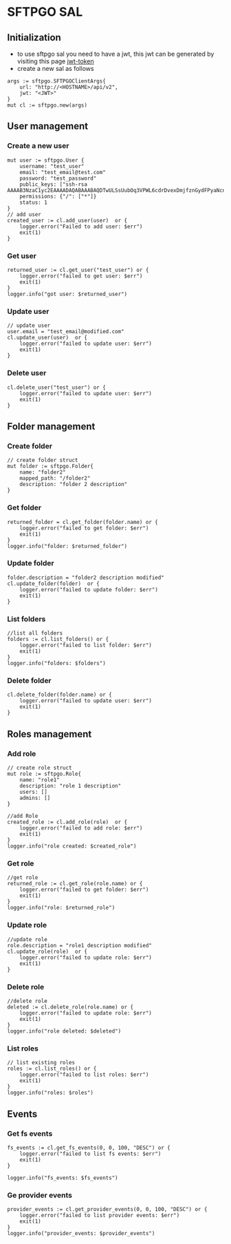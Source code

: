 # SFTPGO SAL

## Initialization

- to use sftpgo sal you need to have a jwt, this jwt can be generated by visiting this page [jwt-token](http://localhost:8080/api/v2/token)
- create a new sal as follows

```
args := sftpgo.SFTPGOClientArgs{
	url: "http://<HOSTNAME>/api/v2",
	jwt: "<JWT>"
}
mut cl := sftpgo.new(args)
```

## User management

### Create a new user

```
mut user := sftpgo.User {
    username: "test_user"
    email: "test_email@test.com"
    password: "test_password"
    public_keys: ["ssh-rsa AAAAB3NzaC1yc2EAAAADAQABAAABAQDTwULSsUubOq3VPWL6cdrDvexDmjfznGydFPyaNcn7gAL9lRxwFbCDPMj7MbhNSpxxHV2+/iJPQOTVJu4oc1N7bPP3gBCnF51rPrhTpGCt5pBbTzeyNweanhedkKDsCO2mIEh/92Od5Hg512dX4j7Zw6ipRWYSaepapfyoRnNSriW/s3DH/uewezVtL5EuypMdfNngV/u2KZYWoeiwhrY/yEUykQVUwDysW/xUJNP5o+KSTAvNSJatr3FbuCFuCjBSvageOLHePTeUwu6qjqe+Xs4piF1ByO/6cOJ8bt5Vcx0bAtI8/MPApplUU/JWevsPNApvnA/ntffI+u8DCwgP"]
    permissions: {"/": ["*"]}
    status: 1
}
// add user
created_user := cl.add_user(user)  or {
    logger.error("Failed to add user: $err")
    exit(1)
}
```

### Get user

```
returned_user := cl.get_user("test_user") or {
    logger.error("failed to get user: $err")
    exit(1)
}
logger.info("got user: $returned_user")
```

### Update user

```
// update user
user.email = "test_email@modified.com"
cl.update_user(user)  or {
    logger.error("failed to update user: $err")
    exit(1)
}
```

### Delete user

```
cl.delete_user("test_user") or {
    logger.error("failed to update user: $err")
    exit(1)
}
```

## Folder management

### Create folder

```
// create folder struct
mut folder := sftpgo.Folder{
    name: "folder2"
    mapped_path: "/folder2"
    description: "folder 2 description"
}
```

### Get folder

```
returned_folder = cl.get_folder(folder.name) or {
    logger.error("failed to get folder: $err")
    exit(1)
}
logger.info("folder: $returned_folder")
```

### Update folder

```
folder.description = "folder2 description modified"
cl.update_folder(folder)  or {
    logger.error("failed to update folder: $err")
    exit(1)
}
```

### List folders

```
//list all folders
folders := cl.list_folders() or {
    logger.error("failed to list folder: $err")
    exit(1)
}
logger.info("folders: $folders")
```

### Delete folder

```
cl.delete_folder(folder.name) or {
    logger.error("failed to update user: $err")
    exit(1)
}
```

## Roles management

### Add role

```
// create role struct
mut role := sftpgo.Role{
    name: "role1"
    description: "role 1 description"
    users: []
    admins: []
}

//add Role
created_role := cl.add_role(role)  or {
    logger.error("failed to add role: $err")
    exit(1)
}
logger.info("role created: $created_role")

```

### Get role

```
//get role
returned_role := cl.get_role(role.name) or {
    logger.error("failed to get folder: $err")
    exit(1)
}
logger.info("role: $returned_role")
```

### Update role

```
//update role
role.description = "role1 description modified"
cl.update_role(role)  or {
    logger.error("failed to update role: $err")
    exit(1)
}
```

### Delete role

```
//delete role
deleted := cl.delete_role(role.name) or {
    logger.error("failed to update role: $err")
    exit(1)
}
logger.info("role deleted: $deleted")
```

### List roles

```
// list existing roles
roles := cl.list_roles() or {
    logger.error("failed to list roles: $err")
    exit(1)
}
logger.info("roles: $roles")
```

## Events

### Get fs events

```
fs_events := cl.get_fs_events(0, 0, 100, "DESC") or {
    logger.error("failed to list fs events: $err")
    exit(1)
}

logger.info("fs_events: $fs_events")
```

### Ge provider events

```
provider_events := cl.get_provider_events(0, 0, 100, "DESC") or {
    logger.error("failed to list provider events: $err")
    exit(1)
}
logger.info("provider_events: $provider_events")
```
